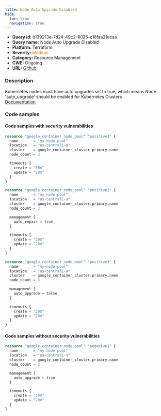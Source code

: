 ```yaml
---
title: Node Auto Upgrade Disabled
hide:
  toc: true
  navigation: true
---
```


-   **Query id:** b139213e-7d24-49c2-8025-c18faa21ecaa
-   **Query name:** Node Auto Upgrade Disabled
-   **Platform:** Terraform
-   **Severity:** <span style="color:#ff7213">Medium</span>
-   **Category:** Resource Management
-   **CWE:** Ongoing
-   **URL:** [Github](https://github.com/DataDog/kics/tree/master/assets/queries/terraform/gcp/node_auto_upgrade_disabled)

### Description
Kubernetes nodes must have auto upgrades set to true, which means Node 'auto_upgrade' should be enabled for Kubernetes Clusters<br>
[Documentation](https://registry.terraform.io/providers/hashicorp/google/latest/docs/resources/container_node_pool#auto_upgrade)

### Code samples
#### Code samples with security vulnerabilities
```tf title="Positive test num. 1 - tf file" hl_lines="1 19 36"
resource "google_container_node_pool" "positive1" {
  name       = "my-node-pool"
  location   = "us-central1-a"
  cluster    = google_container_cluster.primary.name
  node_count = 3

  timeouts {
    create = "30m"
    update = "20m"
  }
}

resource "google_container_node_pool" "positive2" {
  name       = "my-node-pool"
  location   = "us-central1-a"
  cluster    = google_container_cluster.primary.name
  node_count = 3

  management {
    auto_repair = true
  }

  timeouts {
    create = "30m"
    update = "20m"
  }
}

resource "google_container_node_pool" "positive3" {
  name       = "my-node-pool"
  location   = "us-central1-a"
  cluster    = google_container_cluster.primary.name
  node_count = 3

  management {
    auto_upgrade = false
  }

  timeouts {
    create = "30m"
    update = "20m"
  }
}

```


#### Code samples without security vulnerabilities
```tf title="Negative test num. 1 - tf file"
resource "google_container_node_pool" "negative1" {
  name       = "my-node-pool"
  location   = "us-central1-a"
  cluster    = google_container_cluster.primary.name
  node_count = 3

  management {
    auto_upgrade = true
  }

  timeouts {
    create = "30m"
    update = "20m"
  }
}
```

